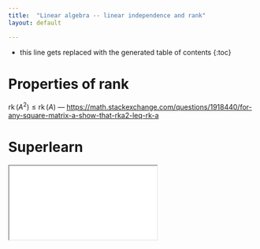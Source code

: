 ```yaml
---
title:  "Linear algebra -- linear independence and rank"
layout: default

---
```


* this line gets replaced with the generated table of contents
{:toc}

# Properties of rank

$\operatorname{rk}(A^2) \leq \operatorname{rk}(A)$ — <https://math.stackexchange.com/questions/1918440/for-any-square-matrix-a-show-that-rka2-leq-rk-a>

# Superlearn

<iframe class="autoresize nodisplay superlearn-iframe" src="{{ site.superlearn_url }}/ht/asdf2?deckname=math -- linear algebra -- linear independence and rank">
    <p>Your browser does not support iframes.</p>
</iframe>

